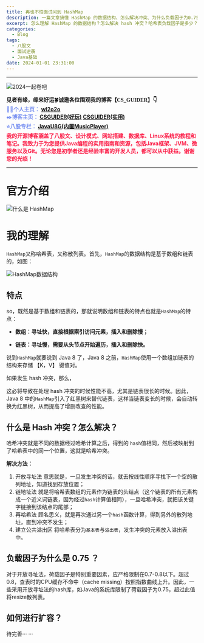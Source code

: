 ```yaml
---
title: 再也不怕面试问到 HashMap 
description: 一篇文章搞懂 HashMap 的数据结构、怎么解决冲突、为什么负载因子为0.75、如何扩容等问题
excerpt: 怎么理解 HashMap 的数据结构？怎么解决 hash 冲突？哈希表负载因子是多少？哈希表怎么扩容？
categories:
  - Blog
tags:
  - 八股文
  - 面试逆袭
  - Java基础
date: 2024-01-01 23:31:00
---
```


---
![2024一起卷吧](https://cs-wlei224.obs.cn-south-1.myhuaweicloud.com/blog-imgs/202401012339709.png)

<font face="STCAIYUN">
<b> 
见者有缘，缘来好运🍀诚邀各位围观我的博客【CS_GUIDER】👇
</b>
</font>
<br>
<font color=#758ef1>
<b>
🧑‍💻个人主页：
<a href="https://github.com/wl2o2o">wl2o2o</a>
<br>
✒️博客主页：
<a href="https://wlei224.gitee.io"> CSGUIDER(好玩)</a>
<a href="https://wl2o2o.github.io"> CSGUIDER(实用)</a>
<br>
⭐八股专栏：
<a href="https://csguider.icu"> JavaU8G(内置MusicPlayer)</a>
</b>
</font>
<br>
<font color=#fc1944>
<b>我的开源博客涵盖了八股文、设计模式、网站搭建、数据库、Linux系统的教程和笔记。我致力于为您提供Java编程的实用指南和资源，包括Java框架、JVM、微服务以及Git。无论您是初学者还是经验丰富的开发人员，都可以从中获益。谢谢您的光临！</b>
</font>

---
# 官方介绍
![什么是 HashMap](https://cs-wlei224.obs.cn-south-1.myhuaweicloud.com/blog-imgs/202401012338127.png)

# 我的理解
`HashMap`又称哈希表，又称散列表。首先，`HashMap`的数据结构是基于数组和链表的，如图：

![HashMap数据结构](https://cs-wlei224.obs.cn-south-1.myhuaweicloud.com/blog-imgs/202401012338628.png)
## 特点
so，既然是基于数组和链表的，那就说明数组和链表的特点也就是`HashMap`的特点：

- **数组：寻址快，直接根据索引访问元素，插入和删除慢；**

- **链表：寻址慢，需要从头节点开始遍历，插入和删除快。**

说到`HashMap`就要说到 Java 8 了，Java 8 之前，`HashMap`使用一个数组加链表的结构来存储 【K，V】 键值对。

如果发生 hash 冲突，那么，

这必将导致在处理 hash 冲突的时候性能不高，尤其是链表很长的时候。因此，Java 8 中的`HashMap`引入了红黑树来替代链表，这样当链表变长的时候，会自动转换为红黑树，从而提高了增删改查的性能。



## 什么是 Hash 冲突？怎么解决？

哈希冲突就是不同的数据经过哈希计算之后，得到的
`hash`值相同，然后被映射到了哈希表中的同一个位置，这就是哈希冲突。

**解决方法：**

1. 开放寻址法
   意思就是，一旦发生冲突的话，就去按线性顺序寻找下一个空的散列地址，知道找到存放位置；
2. 链地址法
   就是将哈希表数组的元素作为链表的头结点（这个链表的所有元素构成一个近义词链表，因为经过`hash`计算值相同），一旦哈希冲突，就把该关键字链接到该结点的尾部；
3. 再哈希法
   顾名思义，就是再次通过另一个`hash`函数计算，得到另外的散列地址，直到冲突不发生；
4. 建立公共溢出区
   将哈希表分为`基本表`与`溢出表`，发生冲突的元素放入溢出表中。

## 负载因子为什么是 0.75 ？
对于开放寻址法，荷载因子是特别重要因素，应严格限制在0.7-0.8以下。超过0.8，查表时的CPU缓存不命中（cache missing）按照指数曲线上升。因此，一些采用开放寻址法的hash库，如Java的系统库限制了荷载因子为0.75，超过此值将resize散列表。



## 如何进行扩容？





待完善··· ···
